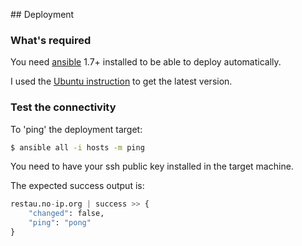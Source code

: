 ## Deployment

### What's required

You need [ansible](http://ansible.org) 1.7+ installed to be able to deploy automatically.

I used the [Ubuntu instruction](http://docs.ansible.com/intro_installation.html#latest-releases-via-apt-ubuntu) to get the latest version.

### Test the connectivity

To 'ping' the deployment target:

```sh
$ ansible all -i hosts -m ping
```

You need to have your ssh public key installed in the target machine.

The expected success output is:

```python
restau.no-ip.org | success >> {
    "changed": false,
    "ping": "pong"
}

```

